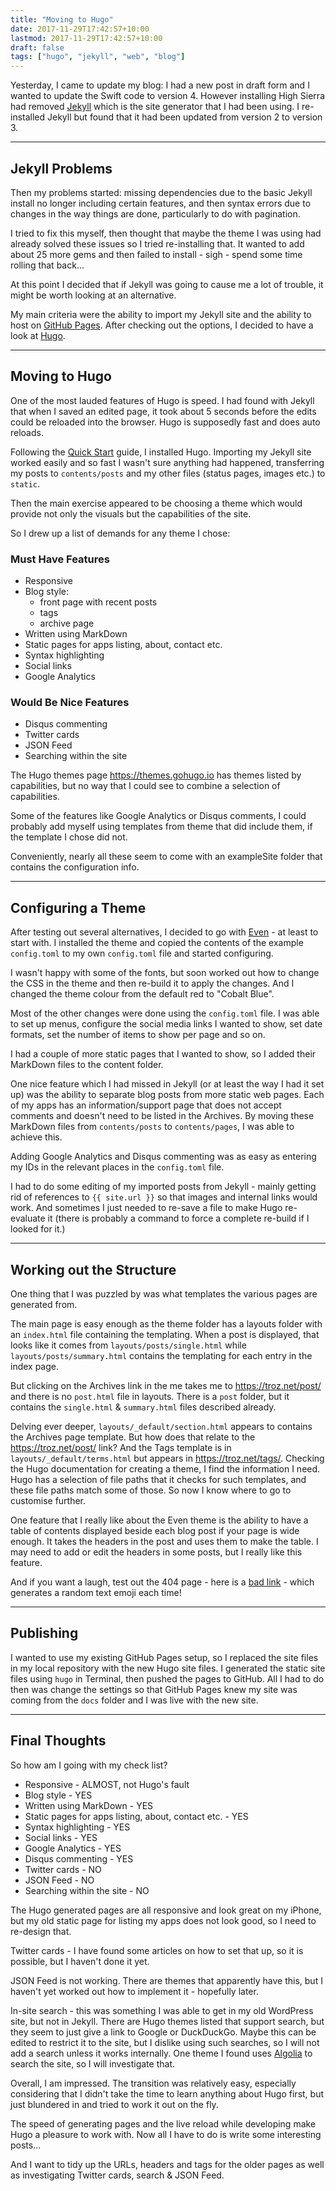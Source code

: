 ```yaml
---
title: "Moving to Hugo"
date: 2017-11-29T17:42:57+10:00
lastmod: 2017-11-29T17:42:57+10:00
draft: false
tags: ["hugo", "jekyll", "web", "blog"]
---
```


Yesterday, I came to update my blog: I had a new post in draft form and I wanted
to update the Swift code to version 4. However installing High Sierra had
removed [Jekyll][1] which is the site generator that I had been using. I
re-installed Jekyll but found that it had been updated from version 2 to version
3.

<!--more-->

---

## Jekyll Problems

Then my problems started: missing dependencies due to the basic Jekyll install
no longer including certain features, and then syntax errors due to changes in
the way things are done, particularly to do with pagination.

I tried to fix this myself, then thought that maybe the theme I was using had
already solved these issues so I tried re-installing that. It wanted to add
about 25 more gems and then failed to install - sigh - spend some time rolling
that back...

At this point I decided that if Jekyll was going to cause me a lot of trouble,
it might be worth looking at an alternative.

My main criteria were the ability to import my Jekyll site and the ability to
host on [GitHub Pages][2]. After checking out the options, I decided to have a
look at [Hugo][3].

---

## Moving to Hugo

One of the most lauded features of Hugo is speed. I had found with Jekyll that
when I saved an edited page, it took about 5 seconds before the edits could be
reloaded into the browser. Hugo is supposedly fast and does auto reloads.

Following the [Quick Start][4] guide, I installed Hugo. Importing my Jekyll site
worked easily and so fast I wasn't sure anything had happened, transferring my
posts to `contents/posts` and my other files (status pages, images etc.) to
`static`.

Then the main exercise appeared to be choosing a theme which would provide not
only the visuals but the capabilities of the site.

So I drew up a list of demands for any theme I chose:

### Must Have Features

* Responsive
* Blog style:
  * front page with recent posts
  * tags
  * archive page
* Written using MarkDown
* Static pages for apps listing, about, contact etc.
* Syntax highlighting
* Social links
* Google Analytics

### Would Be Nice Features

* Disqus commenting
* Twitter cards
* JSON Feed
* Searching within the site

The Hugo themes page https://themes.gohugo.io has themes listed by capabilities,
but no way that I could see to combine a selection of capabilities.

Some of the features like Google Analytics or Disqus comments, I could probably
add myself using templates from theme that did include them, if the template I
chose did not.

Conveniently, nearly all these seem to come with an exampleSite folder that
contains the configuration info.

---

## Configuring a Theme

After testing out several alternatives, I decided to go with [Even][5] - at
least to start with. I installed the theme and copied the contents of the
example `config.toml` to my own `config.toml` file and started configuring.

I wasn't happy with some of the fonts, but soon worked out how to change the CSS
in the theme and then re-build it to apply the changes. And I changed the theme
colour from the default red to "Cobalt Blue".

Most of the other changes were done using the `config.toml` file. I was able to
set up menus, configure the social media links I wanted to show, set date
formats, set the number of items to show per page and so on.

I had a couple of more static pages that I wanted to show, so I added their
MarkDown files to the content folder.

One nice feature which I had missed in Jekyll (or at least the way I had it set
up) was the ability to separate blog posts from more static web pages. Each of
my apps has an information/support page that does not accept comments and
doesn't need to be listed in the Archives. By moving these MarkDown files from
`contents/posts` to `contents/pages`, I was able to achieve this.

Adding Google Analytics and Disqus commenting was as easy as entering my IDs in
the relevant places in the `config.toml` file.

I had to do some editing of my imported posts from Jekyll - mainly getting rid
of references to `{{ site.url }}` so that images and internal links would work.
And sometimes I just needed to re-save a file to make Hugo re-evaluate it (there
is probably a command to force a complete re-build if I looked for it.)

---

## Working out the Structure

One thing that I was puzzled by was what templates the various pages are
generated from.

The main page is easy enough as the theme folder has a layouts folder with an
`index.html` file containing the templating. When a post is displayed, that
looks like it comes from `layouts/posts/single.html` while
`layouts/posts/summary.html` contains the templating for each entry in the index
page.

But clicking on the Archives link in the me takes me to https://troz.net/post/
and there is no `post.html` file in layouts. There is a `post` folder, but it
contains the `single.html` & `summary.html` files described already.

Delving ever deeper, `layouts/_default/section.html` appears to contains the
Archives page template. But how does that relate to the https://troz.net/post/
link? And the Tags template is in `layouts/_default/terms.html` but appears in
https://troz.net/tags/. Checking the Hugo documentation for creating a theme, I
find the information I need. Hugo has a selection of file paths that it checks
for such templates, and these file paths match some of those. So now I know
where to go to customise further.

One feature that I really like about the Even theme is the ability to have a
table of contents displayed beside each blog post if your page is wide enough.
It takes the headers in the post and uses them to make the table. I may need to
add or edit the headers in some posts, but I really like this feature.

And if you want a laugh, test out the 404 page - here is a [bad link][7] - which
generates a random text emoji each time!

---

## Publishing

I wanted to use my existing GitHub Pages setup, so I replaced the site files in
my local repository with the new Hugo site files. I generated the static site
files using `hugo` in Terminal, then pushed the pages to GitHub. All I had to do
then was change the settings so that GitHub Pages knew my site was coming from
the `docs` folder and I was live with the new site.

---

## Final Thoughts

So how am I going with my check list?

* Responsive - ALMOST, not Hugo's fault
* Blog style - YES
* Written using MarkDown - YES
* Static pages for apps listing, about, contact etc. - YES
* Syntax highlighting - YES
* Social links - YES
* Google Analytics - YES
* Disqus commenting - YES
* Twitter cards - NO
* JSON Feed - NO
* Searching within the site - NO

The Hugo generated pages are all responsive and look great on my iPhone, but my
old static page for listing my apps does not look good, so I need to re-design
that.

Twitter cards - I have found some articles on how to set that up, so it is
possible, but I haven't done it yet.

JSON Feed is not working. There are themes that apparently have this, but I
haven't yet worked out how to implement it - hopefully later.

In-site search - this was something I was able to get in my old WordPress site,
but not in Jekyll. There are Hugo themes listed that support search, but they
seem to just give a link to Google or DuckDuckGo. Maybe this can be edited to
restrict it to the site, but I dislike using such searches, so I will not add a
search unless it works internally. One theme I found uses [Algolia][6] to search
the site, so I will investigate that.

Overall, I am impressed. The transition was relatively easy, especially
considering that I didn't take the time to learn anything about Hugo first, but
just blundered in and tried to work it out on the fly.

The speed of generating pages and the live reload while developing make Hugo a
pleasure to work with. Now all I have to do is write some interesting posts...

And I want to tidy up the URLs, headers and tags for the older pages as well as
investigating Twitter cards, search & JSON Feed.

[1]: https://jekyllrb.com "Jekyll"
[2]: https://pages.github.com/ "GitHub Pages"
[3]: https://gohugo.io "Hugo"
[4]: https://gohugo.io/getting-started/quick-start/ "Hugo Quick Start"
[5]: https://github.com/olOwOlo/hugo-theme-even "Even"
[6]: https://www.algolia.com "Algolia"
[7]: https://troz.net/bad-link/ "404"
